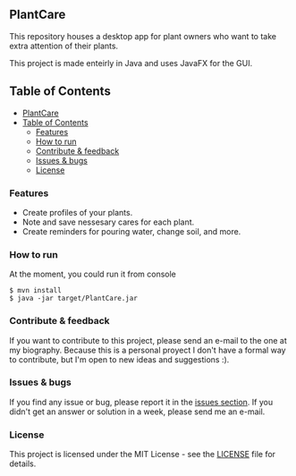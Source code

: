 ## PlantCare
This repository houses a desktop app for plant owners who want to take extra attention of their plants.

This project is made enteirly in Java and uses JavaFX for the GUI.

## Table of Contents
- [PlantCare](#plantcare)
- [Table of Contents](#table-of-contents)
  - [Features](#features)
  - [How to run](#how-to-run)
  - [Contribute \& feedback](#contribute--feedback)
  - [Issues \& bugs](#issues--bugs)
  - [License](#license)

### Features
 - Create profiles of your plants.
 - Note and save nessesary cares for each plant.
 - Create reminders for pouring water, change soil, and more.

### How to run
At the moment, you could run it from console

    $ mvn install
    $ java -jar target/PlantCare.jar

### Contribute & feedback
If you want to contribute to this project, please send an e-mail to the one at my biography. Because this is a personal proyect I don't have a formal way to contribute, but I'm open to new ideas and suggestions :).

### Issues & bugs
If you find any issue or bug, please report it in the [issues section](https://github.com/CCWebi/PlantCare/issues).
If you didn't get an answer or solution in a week, please send me an e-mail.

### License
This project is licensed under the MIT License - see the [LICENSE](LICENSE) file for details.